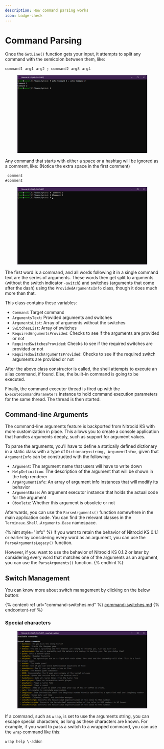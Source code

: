 ```yaml
---
description: How command parsing works
icon: badge-check
---
```


# Command Parsing

Once the `GetLine()` function gets your input, it attempts to split any command with the semicolon between them, like:

```
command1 arg1 arg2 ; command2 arg3 arg4
```

<figure><img src="../../../../.gitbook/assets/107-shell.png" alt=""><figcaption></figcaption></figure>

Any command that starts with either a space or a hashtag will be ignored as a comment, like: (Notice the extra space in the first comment)

```
 comment
#comment
```

<figure><img src="../../../../.gitbook/assets/108-shell.png" alt=""><figcaption></figcaption></figure>

The first word is a command, and all words following it in a single command text are the series of arguments. These words then get split to arguments (without the switch indicator `-switch`) and switches (arguments that come after the dash) using the `ProvidedArgumentsInfo` class, though it does much more than that.

This class contains these variables:

* `Command`: Target command
* `ArgumentsText`: Provided arguments and switches
* `ArgumentsList`: Array of arguments without the switches
* `SwitchesList`: Array of switches
* `RequiredArgumentsProvided`: Checks to see if the arguments are provided or not
* `RequiredSwitchesProvided`: Checks to see if the required switches are provided or not
* `RequiredSwitchArgumentsProvided`: Checks to see if the required switch arguments are provided or not

After the above class constructor is called, the shell attempts to execute an alias command, if found. Else, the built-in command is going to be executed.

Finally, the command executor thread is fired up with the `ExecuteCommandParameters` instance to hold command execution parameters for the same thread. The thread is then started.

## Command-line Arguments

The command-line arguments feature is backported from Nitrocid KS with more customization in place. This allows you to create a console application that handles arguments deeply, such as support for argument values.

To parse the arguments, you'll have to define a statically defined dictionary in a static class with a type of `Dictionary<string, ArgumentInfo>`, given that `ArgumentInfo` can be constructed with the following:

* `Argument`: The argument name that users will have to write down
* `HelpDefinition`: The description of the argument that will be shown in the help renderer
* `ArgArgumentInfo`: An array of argument info instances that will modify its behavior
* `ArgumentBase`: An argument executor instance that holds the actual code for the argument
* `Obsolete`: Whether this argument is obsolete or not

Afterwards, you can use the `ParseArguments()` function somewhere in the main application code. You can find the relevant classes in the `Terminaux.Shell.Arguments.Base` namespace.

{% hint style="info" %}
If you want to retain the behavior of Nitrocid KS 0.1.1 or earlier by considering every word as an argument, you can use the `ParseArgumentsLegacy()` function.

However, if you want to use the behavior of Nitrocid KS 0.1.2 or later by considering every word that matches one of the arguments as an argument, you can use the `ParseArguments()` function.
{% endhint %}

## Switch Management

You can know more about switch management by clicking on the below button:

{% content-ref url="command-switches.md" %}
[command-switches.md](command-switches.md)
{% endcontent-ref %}

### Special characters

<figure><img src="../../../../.gitbook/assets/105-shell.png" alt=""><figcaption></figcaption></figure>

If a command, such as `wrap`, is set to use the arguments string, you can escape special characters, as long as these characters are known. For example, if you want to pass a switch to a wrapped command, you can use the `wrap` command like this:

```
wrap help \-addon
```

